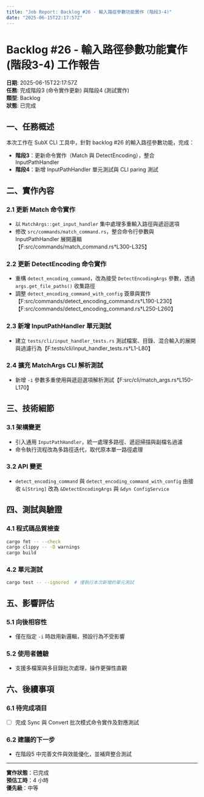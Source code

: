 ```yaml
---
title: "Job Report: Backlog #26 - 輸入路徑參數功能實作 (階段3-4)"
date: "2025-06-15T22:17:57Z"
---
```


# Backlog #26 - 輸入路徑參數功能實作 (階段3-4) 工作報告

**日期**: 2025-06-15T22:17:57Z  
**任務**: 完成階段3 (命令實作更新) 與階段4 (測試實作)  
**類型**: Backlog  
**狀態**: 已完成

## 一、任務概述

本次工作在 SubX CLI 工具中，針對 backlog #26 的輸入路徑參數功能，完成：
- **階段3**：更新命令實作（Match 與 DetectEncoding），整合 InputPathHandler
- **階段4**：新增 InputPathHandler 單元測試與 CLI paring 測試

## 二、實作內容

### 2.1 更新 Match 命令實作
- 以 `MatchArgs::get_input_handler` 集中處理多重輸入路徑與遞迴選項
- 修改 `src/commands/match_command.rs`，整合命令行參數與 InputPathHandler 展開邏輯【F:src/commands/match_command.rs†L300-L325】

### 2.2 更新 DetectEncoding 命令實作
- 重構 `detect_encoding_command`，改為接受 `DetectEncodingArgs` 參數，透過 `args.get_file_paths()` 收集路徑
- 調整 `detect_encoding_command_with_config` 簽章與實作【F:src/commands/detect_encoding_command.rs†L190-L230】【F:src/commands/detect_encoding_command.rs†L250-L260】

### 2.3 新增 InputPathHandler 單元測試
- 建立 `tests/cli/input_handler_tests.rs` 測試檔案、目錄、混合輸入的展開與過濾行為【F:tests/cli/input_handler_tests.rs†L1-L80】

### 2.4 擴充 MatchArgs CLI 解析測試
- 新增 `-i` 參數多重使用與遞迴選項解析測試【F:src/cli/match_args.rs†L150-L170】

## 三、技術細節

### 3.1 架構變更
- 引入通用 `InputPathHandler`，統一處理多路徑、遞迴掃描與副檔名過濾
- 命令執行流程改為多路徑迭代，取代原本單一路徑處理

### 3.2 API 變更
- `detect_encoding_command` 與 `detect_encoding_command_with_config` 由接收 `&[String]` 改為 `&DetectEncodingArgs` 與 `&dyn ConfigService`

## 四、測試與驗證

### 4.1 程式碼品質檢查
```bash
cargo fmt -- --check
cargo clippy -- -D warnings
cargo build
```

### 4.2 單元測試
```bash
cargo test -- --ignored  # 僅執行本次新增的單元測試
```

## 五、影響評估

### 5.1 向後相容性
- 僅在指定 `-i` 時啟用新邏輯，預設行為不受影響

### 5.2 使用者體驗
- 支援多檔案與多目錄批次處理，操作更彈性直觀

## 六、後續事項

### 6.1 待完成項目
- [ ] 完成 Sync 與 Convert 批次模式命令實作及對應測試

### 6.2 建議的下一步
- 在階段5 中完善文件與效能優化，並補齊整合測試

---

**實作狀態**：已完成  
**預估工時**：4 小時  
**優先級**：中等
